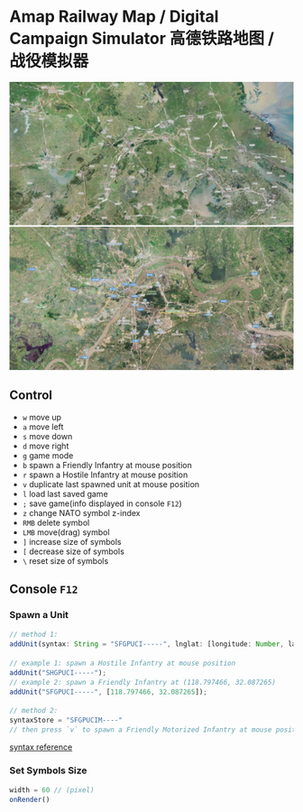 # Amap Railway Map / Digital Campaign Simulator 高德铁路地图 / 战役模拟器

![](./assets/screenshot1.jpg)
![](./assets/screenshot2.jpg)

## Control

- `w` move up
- `a` move left
- `s` move down
- `d` move right
- `g` game mode
- `b` spawn a Friendly Infantry at mouse position
- `r` spawn a Hostile Infantry at mouse position
- `v` duplicate last spawned unit at mouse position
- `l` load last saved game
- `;` save game(info displayed in console `F12`)
- `z` change NATO symbol z-index
- `RMB` delete symbol
- `LMB` move(drag) symbol
- `]` increase size of symbols
- `[` decrease size of symbols
- `\` reset size of symbols

## Console `F12`

### Spawn a Unit

```ts
// method 1:
addUnit(syntax: String = "SFGPUCI-----", lnglat: [longitude: Number, latitude: Number] = <mouse position>)

// example 1: spawn a Hostile Infantry at mouse position
addUnit("SHGPUCI-----");
// example 2: spawn a Friendly Infantry at (118.797466, 32.087265)
addUnit("SFGPUCI-----", [118.797466, 32.087265]);

// method 2:
syntaxStore = "SFGPUCIM----"
// then press `v` to spawn a Friendly Motorized Infantry at mouse position
```

[syntax reference](https://spatialillusions.com/unitgenerator/)

### Set Symbols Size

```ts
width = 60 // (pixel)
onRender()
```
